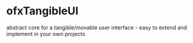 ofxTangibleUI
=============

abstract core for a tangible/movable user interface - easy to extend and implement in your own projects